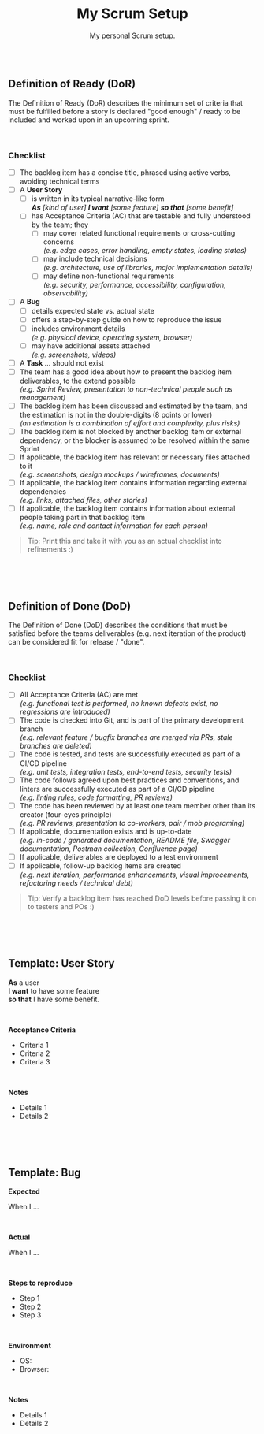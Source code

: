 <div align="center">

# My Scrum Setup

My personal Scrum setup.

</div>

<br><br>

## Definition of Ready (DoR)

The Definition of Ready (DoR) describes the minimum set of criteria that must be fulfilled before a story is declared "good enough" / ready
to be included and worked upon in an upcoming sprint.

<br>

### Checklist

- [ ] The backlog item has a concise title, phrased using active verbs, avoiding technical terms
- [ ] A **User Story**
  - [ ] is written in its typical narrative-like form
      <br>_**As** [kind of user] **I want** [some feature] **so that** [some benefit]_
  - [ ] has Acceptance Criteria (AC) that are testable and fully understood by the team; they
    - [ ] may cover related functional requirements or cross-cutting concerns
          <br>_(e.g. edge cases, error handling, empty states, loading states)_
    - [ ] may include technical decisions
          <br>_(e.g. architecture, use of libraries, major implementation details)_
    - [ ] may define non-functional requirements
          <br>_(e.g. security, performance, accessibility, configuration, observability)_
- [ ] A **Bug**
  - [ ] details expected state vs. actual state
  - [ ] offers a step-by-step guide on how to reproduce the issue
  - [ ] includes environment details
        <br>_(e.g. physical device, operating system, browser)_
  - [ ] may have additional assets attached
        <br>_(e.g. screenshots, videos)_
- [ ] A **Task** ... should not exist
- [ ] The team has a good idea about how to present the backlog item deliverables, to the extend possible
      <br>_(e.g. Sprint Review, presentation to non-technical people such as management)_
- [ ] The backlog item has been discussed and estimated by the team, and the estimation is not in the double-digits (8 points or lower)
      <br>_(an estimation is a combination of effort and complexity, plus risks)_
- [ ] The backlog item is not blocked by another backlog item or external dependency, or the blocker is assumed to be resolved within the same Sprint
- [ ] If applicable, the backlog item has relevant or necessary files attached to it
      <br>_(e.g. screenshots, design mockups / wireframes, documents)_
- [ ] If applicable, the backlog item contains information regarding external dependencies
      <br>_(e.g. links, attached files, other stories)_
- [ ] If applicable, the backlog item contains information about external people taking part in that backlog item
      <br>_(e.g. name, role and contact information for each person)_

> Tip: Print this and take it with you as an actual checklist into refinements :)

<br><br><br>

## Definition of Done (DoD)

The Definition of Done (DoD) describes the conditions that must be satisfied before the teams deliverables (e.g. next iteration of the
product) can be considered fit for release / "done".

<br>

### Checklist

- [ ] All Acceptance Criteria (AC) are met
      <br>_(e.g. functional test is performed, no known defects exist, no regressions are introduced)_
- [ ] The code is checked into Git, and is part of the primary development branch
      <br>_(e.g. relevant feature / bugfix branches are merged via PRs, stale branches are deleted)_
- [ ] The code is tested, and tests are successfully executed as part of a CI/CD pipeline
      <br>_(e.g. unit tests, integration tests, end-to-end tests, security tests)_
- [ ] The code follows agreed upon best practices and conventions, and linters are successfully executed as part of a CI/CD pipeline
      <br>_(e.g. linting rules, code formatting, PR reviews)_
- [ ] The code has been reviewed by at least one team member other than its creator (four-eyes principle)
      <br>_(e.g. PR reviews, presentation to co-workers, pair / mob programing)_
- [ ] If applicable, documentation exists and is up-to-date
      <br>_(e.g. in-code / generated documentation, README file, Swagger documentation, Postman collection, Confluence page)_
- [ ] If applicable, deliverables are deployed to a test environment
- [ ] If applicable, follow-up backlog items are created
      <br>_(e.g. next iteration, performance enhancements, visual improcements, refactoring needs / technical debt)_

> Tip: Verify a backlog item has reached DoD levels before passing it on to testers and POs :)

<br><br><br>

## Template: User Story

**As** a user<br>
**I want** to have some feature<br>
**so that** I have some benefit.

<br>

**Acceptance Criteria**

- Criteria 1
- Criteria 2
- Criteria 3

<br>

**Notes**

- Details 1
- Details 2

<br><br><br>

## Template: Bug

**Expected**

When I ...

<br>

**Actual**

When I ...

<br>

**Steps to reproduce**

- Step 1
- Step 2
- Step 3

<br>

**Environment**

- OS:
- Browser:

<br>

**Notes**

- Details 1
- Details 2
